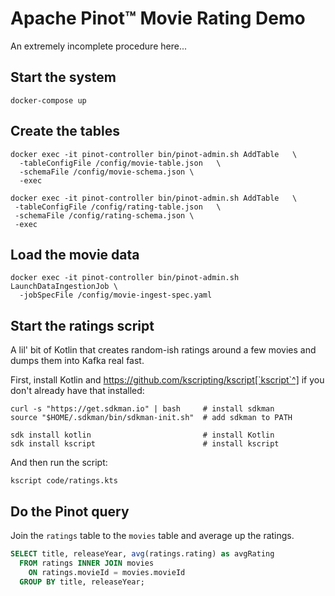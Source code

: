 # Apache Pinot™ Movie Rating Demo

An extremely incomplete procedure here...

## Start the system

```
docker-compose up
```

## Create the tables

```
docker exec -it pinot-controller bin/pinot-admin.sh AddTable   \
  -tableConfigFile /config/movie-table.json   \
  -schemaFile /config/movie-schema.json \
  -exec
 ```

 ```
docker exec -it pinot-controller bin/pinot-admin.sh AddTable   \
  -tableConfigFile /config/rating-table.json   \
  -schemaFile /config/rating-schema.json \
  -exec
 ```

 ## Load the movie data

```
docker exec -it pinot-controller bin/pinot-admin.sh LaunchDataIngestionJob \
  -jobSpecFile /config/movie-ingest-spec.yaml
```

 ## Start the ratings script

 A lil' bit of Kotlin that creates random-ish ratings around a few movies and dumps them into Kafka real fast.

First, install Kotlin and https://github.com/kscripting/kscript[`kscript`^] if you don't already have that installed:

```
curl -s "https://get.sdkman.io" | bash     # install sdkman
source "$HOME/.sdkman/bin/sdkman-init.sh"  # add sdkman to PATH

sdk install kotlin                         # install Kotlin
sdk install kscript                        # install kscript
```

And then run the script:

```
kscript code/ratings.kts
```

 ## Do the Pinot query

 Join the `ratings` table to the `movies` table and average up the ratings.

```sql
SELECT title, releaseYear, avg(ratings.rating) as avgRating
  FROM ratings INNER JOIN movies 
    ON ratings.movieId = movies.movieId
  GROUP BY title, releaseYear;
```
